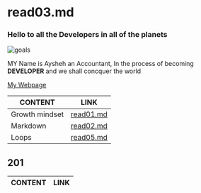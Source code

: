 # read03.md

### Hello to all the Developers in all of the planets ###
![goals](https://ctl.s6img.com/society6/img/OYb0phKKRP3nXrZTe-87cCXfE_M/w_1500/prints/~artwork/s6-original-art-uploads/society6/uploads/misc/f0e4e83155ca47d68596028724757c26/~~/keep-calm-and-develop1029622-prints.jpg)

MY Name is Aysheh an Accountant, In the process of becoming  **DEVELOPER** and we shall concquer the world

[My Webpage](https://github.com/Aysheh-Mahfouz)

| CONTENT |LINK |
| ------------- | ------------- |
| Growth mindset  | [read01.md](https://aysheh-mahfouz.github.io/reading_notes/) |
| Markdown | [read02.md](https://aysheh-mahfouz.github.io/reading_notes/read02A) |
| Loops | [read05.md](https://aysheh-mahfouz.github.io/reading_notes/read05) |


## 201 
| CONTENT |LINK |
| ------------- | ------------- |


